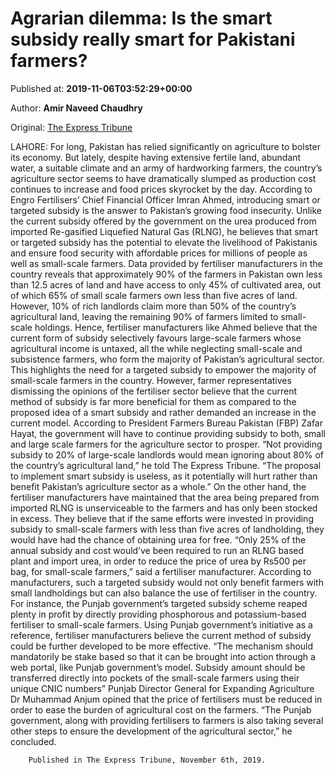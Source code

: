 
# Agrarian dilemma: Is the smart subsidy really smart for Pakistani farmers?

Published at: **2019-11-06T03:52:29+00:00**

Author: **Amir Naveed Chaudhry**

Original: [The Express Tribune](https://tribune.com.pk/story/2094219/1-agrarian-dilemma-smart-subsidy-really-smart-pakistani-farmers/)

LAHORE: For long, Pakistan has relied significantly on agriculture to bolster its economy. But lately, despite having extensive fertile land, abundant water, a suitable climate and an army of hardworking farmers, the country’s agriculture sector seems to have dramatically slumped as production cost continues to increase and food prices skyrocket by the day.
According to Engro Fertilisers’ Chief Financial Officer Imran Ahmed, introducing smart or targeted subsidy is the answer to Pakistan’s growing food insecurity. Unlike the current subsidy offered by the government on the urea produced from imported Re-gasified Liquefied Natural Gas (RLNG), he believes that smart or targeted subsidy has the potential to elevate the livelihood of Pakistanis and ensure food security with affordable prices for millions of people as well as small-scale farmers.
Data provided by fertiliser manufacturers in the country reveals that approximately 90% of the farmers in Pakistan own less than 12.5 acres of land and have access to only 45% of cultivated area, out of which 65% of small scale farmers own less than five acres of land. However, 10% of rich landlords claim more than 50% of the country’s agricultural land, leaving the remaining 90% of farmers limited to small-scale holdings.
Hence, fertiliser manufacturers like Ahmed believe that the current form of subsidy selectively favours large-scale farmers whose agricultural income is untaxed, all the while neglecting small-scale and subsistence farmers, who form the majority of Pakistan’s agricultural sector. This highlights the need for a targeted subsidy to empower the majority of small-scale farmers in the country.
However, farmer representatives dismissing the opinions of the fertiliser sector believe that the current method of subsidy is far more beneficial for them as compared to the proposed idea of a smart subsidy and rather demanded an increase in the current model.
According to President Farmers Bureau Pakistan (FBP) Zafar Hayat, the government will have to continue providing subsidy to both, small and large scale farmers for the agriculture sector to prosper.
“Not providing subsidy to 20% of large-scale landlords would mean ignoring about 80% of the country’s agricultural land,” he told The Express Tribune. “The proposal to implement smart subsidy is useless, as it potentially will hurt rather than benefit Pakistan’s agriculture sector as a whole.”
On the other hand, the fertiliser manufacturers have maintained that the area being prepared from imported RLNG is unserviceable to the farmers and has only been stocked in excess. They believe that if the same efforts were invested in providing subsidy to small-scale farmers with less than five acres of landholding, they would have had the chance of obtaining urea for free.
“Only 25% of the annual subsidy and cost would’ve been required to run an RLNG based plant and import urea, in order to reduce the price of urea by Rs500 per bag, for small-scale farmers,” said a fertiliser manufacturer.
According to manufacturers, such a targeted subsidy would not only benefit farmers with small landholdings but can also balance the use of fertiliser in the country.
For instance, the Punjab government’s targeted subsidy scheme reaped plenty in profit by directly providing phosphorous and potassium-based fertiliser to small-scale farmers.
Using Punjab government’s initiative as a reference, fertiliser manufacturers believe the current method of subsidy could be further developed to be more effective.
“The mechanism should mandatorily be stake based so that it can be brought into action through a web portal, like Punjab government’s model. Subsidy amount should be transferred directly into pockets of the small-scale farmers using their unique CNIC numbers”
Punjab Director General for Expanding Agriculture Dr Muhammad Anjum opined that the price of fertilisers must be reduced in order to ease the burden of agricultural cost on the farmers.
“The Punjab government, along with providing fertilisers to farmers is also taking several other steps to ensure the development of the agricultural sector,” he concluded.

        Published in The Express Tribune, November 6th, 2019.
      
